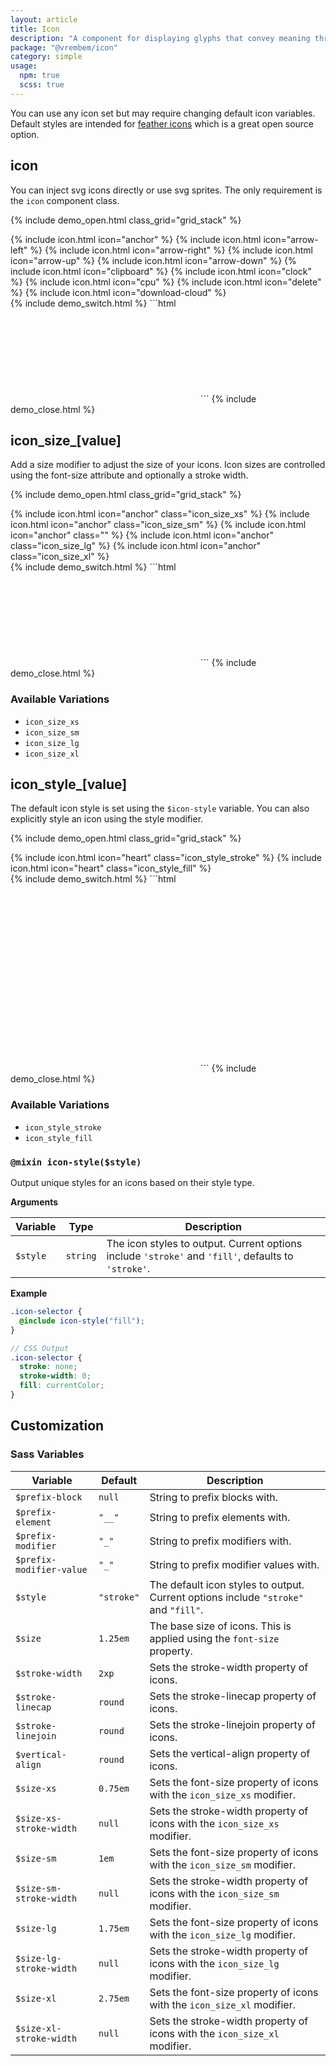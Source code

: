 ```yaml
---
layout: article
title: Icon
description: "A component for displaying glyphs that convey meaning through iconography."
package: "@vrembem/icon"
category: simple
usage:
  npm: true
  scss: true
---
```


<div class="notice notice_type_info">
  <div class="notice__body type">
    <p>You can use any icon set but may require changing default icon variables. Default styles are intended for <a href="https://feathericons.com/">feather icons</a> which is a great open source option.</p>
  </div>
</div>

## icon

You can inject svg icons directly or use svg sprites. The only requirement is the `icon` component class.

{% include demo_open.html class_grid="grid_stack" %}
<div class="level level_gap_xl">
  {% include icon.html icon="anchor" %}
  {% include icon.html icon="arrow-left" %}
  {% include icon.html icon="arrow-right" %}
  {% include icon.html icon="arrow-up" %}
  {% include icon.html icon="arrow-down" %}
  {% include icon.html icon="clipboard" %}
  {% include icon.html icon="clock" %}
  {% include icon.html icon="cpu" %}
  {% include icon.html icon="delete" %}
  {% include icon.html icon="download-cloud" %}
</div>
{% include demo_switch.html %}
```html
<svg class="icon" role="img">
  <use xlink:href="#icon-anchor"></use>
</svg>
```
{% include demo_close.html %}

## icon_size_[value]

Add a size modifier to adjust the size of your icons. Icon sizes are controlled using the font-size attribute and optionally a stroke width.

{% include demo_open.html class_grid="grid_stack" %}
<div class="level level_gap_xl">
  <span>{% include icon.html icon="anchor" class="icon_size_xs" %}</span>
  <span>{% include icon.html icon="anchor" class="icon_size_sm" %}</span>
  <span>{% include icon.html icon="anchor" class="" %}</span>
  <span>{% include icon.html icon="anchor" class="icon_size_lg" %}</span>
  <span>{% include icon.html icon="anchor" class="icon_size_xl" %}</span>
</div>
{% include demo_switch.html %}
```html
<svg class="icon icon_size_sm" role="img">
  <use xlink:href="#icon-anchor"></use>
</svg>
```
{% include demo_close.html %}

### Available Variations

- `icon_size_xs`
- `icon_size_sm`
- `icon_size_lg`
- `icon_size_xl`

## icon_style_[value]

The default icon style is set using the `$icon-style` variable. You can also explicitly style an icon using the style modifier.

{% include demo_open.html class_grid="grid_stack" %}
<div class="level level_gap_xl">
{% include icon.html icon="heart" class="icon_style_stroke" %}
{% include icon.html icon="heart" class="icon_style_fill" %}
</div>
{% include demo_switch.html %}
```html
<svg class="icon icon_style_stroke" role="img">
  <use xlink:href="#icon-heart"></use>
</svg>

<svg class="icon icon_style_fill" role="img">
  <use xlink:href="#icon-heart"></use>
</svg>
```
{% include demo_close.html %}

### Available Variations

- `icon_style_stroke`
- `icon_style_fill`

### `@mixin icon-style($style)`

Output unique styles for an icons based on their style type.

**Arguments**

<div class="scroll-box">
  <table class="table table_style_bordered table_zebra table_hover table_responsive_lg">
    <thead>
      <tr>
        <th>Variable</th>
        <th>Type</th>
        <th>Description</th>
      </tr>
    </thead>
    <tbody>
      <tr>
        <td data-mobile-label="Var"><code class="code text-nowrap">$style</code></td>
        <td data-mobile-label="Type"><code class="code color-secondary text-nowrap">string</code></td>
        <td data-mobile-label="Desc">The icon styles to output. Current options include <code class="code text-nowrap">'stroke'</code> and <code class="code text-nowrap">'fill'</code>, defaults to <code class="code text-nowrap">'stroke'</code>.</td>
      </tr>
    </tbody>
  </table>
</div>

**Example**

```scss
.icon-selector {
  @include icon-style("fill");
}

// CSS Output
.icon-selector {
  stroke: none;
  stroke-width: 0;
  fill: currentColor;
}
```

## Customization

### Sass Variables

<div class="scroll-box">
  <table class="table table_style_bordered table_zebra table_hover table_responsive_lg">
    <thead>
      <tr>
        <th>Variable</th>
        <th>Default</th>
        <th>Description</th>
      </tr>
    </thead>
    <tbody>
      <!-- Prefixes -->
      <tr>
        <td data-mobile-label="Var"><code class="code text-nowrap">$prefix-block</code></td>
        <td data-mobile-label="Default"><code class="code color-secondary text-nowrap">null</code></td>
        <td data-mobile-label="Desc">String to prefix blocks with.</td>
      </tr>
      <tr>
        <td data-mobile-label="Var"><code class="code text-nowrap">$prefix-element</code></td>
        <td data-mobile-label="Default"><code class="code color-secondary text-nowrap">"__"</code></td>
        <td data-mobile-label="Desc">String to prefix elements with.</td>
      </tr>
      <tr>
        <td data-mobile-label="Var"><code class="code text-nowrap">$prefix-modifier</code></td>
        <td data-mobile-label="Default"><code class="code color-secondary text-nowrap">"_"</code></td>
        <td data-mobile-label="Desc">String to prefix modifiers with.</td>
      </tr>
      <tr>
        <td data-mobile-label="Var"><code class="code text-nowrap">$prefix-modifier-value</code></td>
        <td data-mobile-label="Default"><code class="code color-secondary text-nowrap">"_"</code></td>
        <td data-mobile-label="Desc">String to prefix modifier values with.</td>
      </tr>
      <!-- General -->
      <tr>
        <td data-mobile-label="Var"><code class="code text-nowrap">$style</code></td>
        <td data-mobile-label="Default"><code class="code color-secondary text-nowrap">"stroke"</code></td>
        <td data-mobile-label="Desc">The default icon styles to output. Current options include <code class="code color-secondary text-nowrap">"stroke"</code> and <code class="code color-secondary text-nowrap">"fill"</code>.</td>
      </tr>
      <tr>
        <td data-mobile-label="Var"><code class="code text-nowrap">$size</code></td>
        <td data-mobile-label="Default"><code class="code color-secondary text-nowrap">1.25em</code></td>
        <td data-mobile-label="Desc">The base size of icons. This is applied using the <code class="code color-secondary">font-size</code> property.</td>
      </tr>
      <tr>
        <td data-mobile-label="Var"><code class="code text-nowrap">$stroke-width</code></td>
        <td data-mobile-label="Default"><code class="code color-secondary text-nowrap">2xp</code></td>
        <td data-mobile-label="Desc">Sets the stroke-width property of icons.</td>
      </tr>
      <tr>
        <td data-mobile-label="Var"><code class="code text-nowrap">$stroke-linecap</code></td>
        <td data-mobile-label="Default"><code class="code color-secondary text-nowrap">round</code></td>
        <td data-mobile-label="Desc">Sets the stroke-linecap property of icons.</td>
      </tr>
      <tr>
        <td data-mobile-label="Var"><code class="code text-nowrap">$stroke-linejoin</code></td>
        <td data-mobile-label="Default"><code class="code color-secondary text-nowrap">round</code></td>
        <td data-mobile-label="Desc">Sets the stroke-linejoin property of icons.</td>
      </tr>
      <tr>
        <td data-mobile-label="Var"><code class="code text-nowrap">$vertical-align</code></td>
        <td data-mobile-label="Default"><code class="code color-secondary text-nowrap">round</code></td>
        <td data-mobile-label="Desc">Sets the vertical-align property of icons.</td>
      </tr>
      <tr>
        <td data-mobile-label="Var"><code class="code text-nowrap">$size-xs</code></td>
        <td data-mobile-label="Default"><code class="code color-secondary text-nowrap">0.75em</code></td>
        <td data-mobile-label="Desc">Sets the font-size property of icons with the <code class="code color-secondary text-nowrap">icon_size_xs</code> modifier.</td>
      </tr>
      <tr>
        <td data-mobile-label="Var"><code class="code text-nowrap">$size-xs-stroke-width</code></td>
        <td data-mobile-label="Default"><code class="code color-secondary text-nowrap">null</code></td>
        <td data-mobile-label="Desc">Sets the stroke-width property of icons with the <code class="code color-secondary text-nowrap">icon_size_xs</code> modifier.</td>
      </tr>
      <tr>
        <td data-mobile-label="Var"><code class="code text-nowrap">$size-sm</code></td>
        <td data-mobile-label="Default"><code class="code color-secondary text-nowrap">1em</code></td>
        <td data-mobile-label="Desc">Sets the font-size property of icons with the <code class="code color-secondary text-nowrap">icon_size_sm</code> modifier.</td>
      </tr>
      <tr>
        <td data-mobile-label="Var"><code class="code text-nowrap">$size-sm-stroke-width</code></td>
        <td data-mobile-label="Default"><code class="code color-secondary text-nowrap">null</code></td>
        <td data-mobile-label="Desc">Sets the stroke-width property of icons with the <code class="code color-secondary text-nowrap">icon_size_sm</code> modifier.</td>
      </tr>
      <tr>
        <td data-mobile-label="Var"><code class="code text-nowrap">$size-lg</code></td>
        <td data-mobile-label="Default"><code class="code color-secondary text-nowrap">1.75em</code></td>
        <td data-mobile-label="Desc">Sets the font-size property of icons with the <code class="code color-secondary text-nowrap">icon_size_lg</code> modifier.</td>
      </tr>
      <tr>
        <td data-mobile-label="Var"><code class="code text-nowrap">$size-lg-stroke-width</code></td>
        <td data-mobile-label="Default"><code class="code color-secondary text-nowrap">null</code></td>
        <td data-mobile-label="Desc">Sets the stroke-width property of icons with the <code class="code color-secondary text-nowrap">icon_size_lg</code> modifier.</td>
      </tr>
      <tr>
        <td data-mobile-label="Var"><code class="code text-nowrap">$size-xl</code></td>
        <td data-mobile-label="Default"><code class="code color-secondary text-nowrap">2.75em</code></td>
        <td data-mobile-label="Desc">Sets the font-size property of icons with the <code class="code color-secondary text-nowrap">icon_size_xl</code> modifier.</td>
      </tr>
      <tr>
        <td data-mobile-label="Var"><code class="code text-nowrap">$size-xl-stroke-width</code></td>
        <td data-mobile-label="Default"><code class="code color-secondary text-nowrap">null</code></td>
        <td data-mobile-label="Desc">Sets the stroke-width property of icons with the <code class="code color-secondary text-nowrap">icon_size_xl</code> modifier.</td>
      </tr>
    </tbody>
  </table>
</div>

